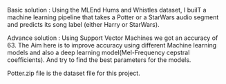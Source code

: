 Basic solution : Using the MLEnd Hums and Whistles dataset, I builT a machine learning pipeline that takes a Potter or a StarWars audio segment and predicts its song label (either Harry or StarWars).

Advance solution : Using Support Vector Machines we got an accuracy of 63. The Aim here is to improve accuracy using different Machine learning models and also a deep learning model(Mel-Frequency cepstral coefficients). And try to find the best parameters for the models.

Potter.zip file is the dataset file for this project.
